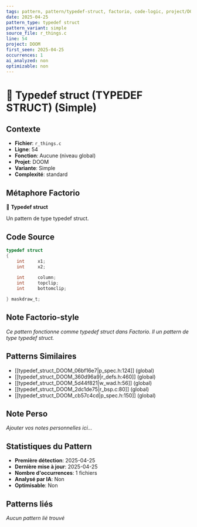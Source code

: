 ```yaml
---
tags: pattern, pattern/typedef-struct, factorio, code-logic, project/DOOM, pattern/variant/simple
date: 2025-04-25
pattern_type: typedef struct
pattern_variant: simple
source_file: r_things.c
line: 54
project: DOOM
first_seen: 2025-04-25
occurrences: 1
ai_analyzed: non
optimizable: non
---
```


# 🔧 Typedef struct (TYPEDEF STRUCT) (Simple)

## Contexte
- **Fichier**: `r_things.c`
- **Ligne**: 54
- **Fonction**: Aucune (niveau global)
- **Projet**: DOOM
- **Variante**: Simple
- **Complexité**: standard

## Métaphore Factorio
🔧 **Typedef struct**

Un pattern de type typedef struct.

## Code Source
```c
typedef struct
{
    int		x1;
    int		x2;
	
    int		column;
    int		topclip;
    int		bottomclip;

} maskdraw_t;
```

## Note Factorio-style
*Ce pattern fonctionne comme typedef struct dans Factorio. Il un pattern de type typedef struct.*

## Patterns Similaires
- [[typedef_struct_DOOM_06bf16e7|p_spec.h:124]] (global)
- [[typedef_struct_DOOM_360d96a9|r_defs.h:460]] (global)
- [[typedef_struct_DOOM_5d44f821|w_wad.h:56]] (global)
- [[typedef_struct_DOOM_2dc1de75|r_bsp.c:80]] (global)
- [[typedef_struct_DOOM_cb57c4cd|p_spec.h:150]] (global)

## Note Perso
*Ajouter vos notes personnelles ici...*

## Statistiques du Pattern
- **Première détection**: 2025-04-25
- **Dernière mise à jour**: 2025-04-25
- **Nombre d'occurrences**: 1 fichiers
- **Analysé par IA**: Non
- **Optimisable**: Non

## Patterns liés
*Aucun pattern lié trouvé*
